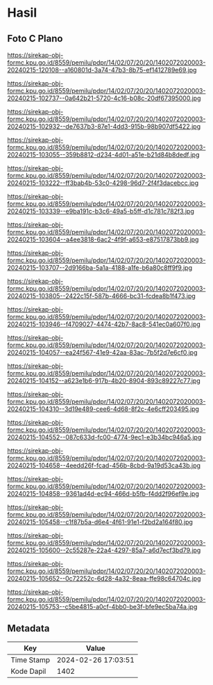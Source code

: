 # Hasil

## Foto C Plano

https://sirekap-obj-formc.kpu.go.id/8559/pemilu/pdpr/14/02/07/20/20/1402072020003-20240215-120108--a160801d-3a74-47b3-8b75-ef1412789e69.jpg

https://sirekap-obj-formc.kpu.go.id/8559/pemilu/pdpr/14/02/07/20/20/1402072020003-20240215-102737--0a642b21-5720-4c16-b08c-20df67395000.jpg

https://sirekap-obj-formc.kpu.go.id/8559/pemilu/pdpr/14/02/07/20/20/1402072020003-20240215-102932--de7637b3-87e1-4dd3-915b-98b907df5422.jpg

https://sirekap-obj-formc.kpu.go.id/8559/pemilu/pdpr/14/02/07/20/20/1402072020003-20240215-103055--359b8812-d234-4d01-a51e-b21d84b8dedf.jpg

https://sirekap-obj-formc.kpu.go.id/8559/pemilu/pdpr/14/02/07/20/20/1402072020003-20240215-103222--ff3bab4b-53c0-4298-96d7-2f4f3dacebcc.jpg

https://sirekap-obj-formc.kpu.go.id/8559/pemilu/pdpr/14/02/07/20/20/1402072020003-20240215-103339--e9ba191c-b3c6-49a5-b5ff-d1c781c782f3.jpg

https://sirekap-obj-formc.kpu.go.id/8559/pemilu/pdpr/14/02/07/20/20/1402072020003-20240215-103604--a4ee3818-6ac2-4f9f-a653-e87517873bb9.jpg

https://sirekap-obj-formc.kpu.go.id/8559/pemilu/pdpr/14/02/07/20/20/1402072020003-20240215-103707--2d9166ba-5a1a-4188-a1fe-b6a80c8ff9f9.jpg

https://sirekap-obj-formc.kpu.go.id/8559/pemilu/pdpr/14/02/07/20/20/1402072020003-20240215-103805--2422c15f-587b-4666-bc31-fcdea8b1f473.jpg

https://sirekap-obj-formc.kpu.go.id/8559/pemilu/pdpr/14/02/07/20/20/1402072020003-20240215-103946--f4709027-4474-42b7-8ac8-541ec0a607f0.jpg

https://sirekap-obj-formc.kpu.go.id/8559/pemilu/pdpr/14/02/07/20/20/1402072020003-20240215-104057--ea24f567-41e9-42aa-83ac-7b5f2d7e6cf0.jpg

https://sirekap-obj-formc.kpu.go.id/8559/pemilu/pdpr/14/02/07/20/20/1402072020003-20240215-104152--a623e1b6-917b-4b20-8904-893c89227c77.jpg

https://sirekap-obj-formc.kpu.go.id/8559/pemilu/pdpr/14/02/07/20/20/1402072020003-20240215-104310--3d19e489-cee6-4d68-8f2c-4e6cff203495.jpg

https://sirekap-obj-formc.kpu.go.id/8559/pemilu/pdpr/14/02/07/20/20/1402072020003-20240215-104552--087c633d-fc00-4774-9ec1-e3b34bc946a5.jpg

https://sirekap-obj-formc.kpu.go.id/8559/pemilu/pdpr/14/02/07/20/20/1402072020003-20240215-104658--4eedd26f-fcad-456b-8cbd-9a19d53ca43b.jpg

https://sirekap-obj-formc.kpu.go.id/8559/pemilu/pdpr/14/02/07/20/20/1402072020003-20240215-104858--9361ad4d-ec94-466d-b5fb-f4dd2f96ef9e.jpg

https://sirekap-obj-formc.kpu.go.id/8559/pemilu/pdpr/14/02/07/20/20/1402072020003-20240215-105458--c1f87b5a-d6e4-4f61-91e1-f2bd2a164f80.jpg

https://sirekap-obj-formc.kpu.go.id/8559/pemilu/pdpr/14/02/07/20/20/1402072020003-20240215-105600--2c55287e-22a4-4297-85a7-a6d7ecf3bd79.jpg

https://sirekap-obj-formc.kpu.go.id/8559/pemilu/pdpr/14/02/07/20/20/1402072020003-20240215-105652--0c72252c-6d28-4a32-8eaa-ffe98c64704c.jpg

https://sirekap-obj-formc.kpu.go.id/8559/pemilu/pdpr/14/02/07/20/20/1402072020003-20240215-105753--c5be4815-a0cf-4bb0-be3f-bfe9ec5ba74a.jpg


## Metadata

| Key        | Value               |
| ---------- | ------------------- |
| Time Stamp | 2024-02-26 17:03:51 |
| Kode Dapil | 1402                |




